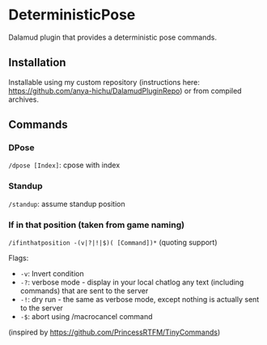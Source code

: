 # DeterministicPose

Dalamud plugin that provides a deterministic pose commands.

## Installation

Installable using my custom repository (instructions here: https://github.com/anya-hichu/DalamudPluginRepo) or from compiled archives.

## Commands

### DPose

`/dpose [Index]`: cpose with index

### Standup

`/standup`: assume standup position

### If in that position (taken from game naming)

`/ifinthatposition -(v|?|!|$)( [Command])*` (quoting support)

Flags:
 - `-v`: Invert condition
 - `-?`: verbose mode - display in your local chatlog any text (including commands) that are sent to the server
 - `-!`: dry run - the same as verbose mode, except nothing is actually sent to the server
 - `-$`: abort using /macrocancel command

(inspired by https://github.com/PrincessRTFM/TinyCommands)
